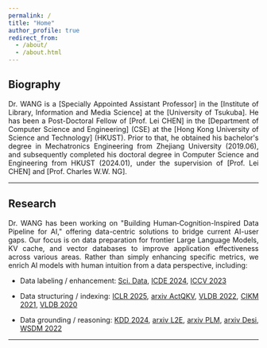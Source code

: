 ```yaml
---
permalink: /
title: "Home"
author_profile: true
redirect_from: 
  - /about/
  - /about.html
---
```




## Biography

<div style="text-align: justify;">
Dr. WANG is a [Specially Appointed Assistant Professor] in the [Institute of Library, Information and Media Science] at the [University of Tsukuba]. He has been a Post-Doctoral Fellow of [Prof. Lei CHEN] in the [Department of Computer Science and Engineering] (CSE) at the [Hong Kong University of Science and Technology] (HKUST).  Prior to that, he obtained his bachelor's degree in Mechatronics Engineering from Zhejiang University (2019.06), and subsequently completed his doctoral degree in Computer Science and Engineering from HKUST (2024.01), under the supervision of [Prof. Lei CHEN] and [Prof. Charles W.W. NG]. 
</div>

----
[Specially Appointed Assistant Professor]: https://www.slis.tsukuba.ac.jp/grad/english/research/staff_e/principles-e/4216.html
[Institute of Library, Information and Media Science]: https://www.slis.tsukuba.ac.jp/grad/english/Introduction/dept-e.html
[University of Tsukuba]: https://www.tsukuba.ac.jp/en/
[Prof. Lei CHEN]: https://www.hkust-gz.edu.cn/people/lei-chen/
[Department of Computer Science and Engineering]: https://cse.hkust.edu.hk/
[Hong Kong University of Science and Technology]: https://hkust.edu.hk/
[Prof. Charles W.W. NG]: https://charles-ng.hkust.edu.hk/

## Research

<div style="text-align: justify;">
Dr. WANG has been working on "Building Human‑Cognition-Inspired Data Pipeline for AI," offering data-centric solutions to bridge current AI-user gaps. Our focus is on data preparation for frontier Large Language Models, KV cache, and vector databases to improve application effectiveness across various areas. Rather than simply enhancing specific metrics, we enrich AI models with human intuition from a data perspective, including:

- Data labeling / enhancement: [Sci. Data], [ICDE 2024], [ICCV 2023]

- Data structuring / indexing: [ICLR 2025], [arxiv ActQKV], [VLDB 2022], [CIKM 2021], [VLDB 2020]

- Data grounding / reasoning: [KDD 2024], [arxiv L2E], [arxiv PLM], [arxiv Desi], [WSDM 2022]
</div>

----
[arxiv Desi]: https://arxiv.org/pdf/2408.06717  
[arxiv L2E]: https://arxiv.org/pdf/2503.23298
[arxiv ActQKV]: https://arxiv.org/pdf/2502.13542
[arxiv PLM]: https://arxiv.org/pdf/2503.12167
[ICLR 2025]: https://dominatorx.github.io/files/25ICLR-p.pdf
[KDD 2024]: https://dominatorx.github.io/files/24KDD-p.pdf
[ICDE 2024]: https://dominatorx.github.io/files/24ICDE-p.pdf
[Sci. Data]: https://www.nature.com/articles/s41597-025-05037-1
[ICCV 2023]: https://dominatorx.github.io/files/23ICCV-p.pdf
[WSDM 2022]: https://dominatorx.github.io/files/22WSDM-p.pdf
[VLDB 2022]: https://dominatorx.github.io/files/22VLDB-p.pdf
[CIKM 2021]: https://dominatorx.github.io/files/21CIKM-p.pdf
[VLDB 2020]: https://dominatorx.github.io/files/20VLDB-p.pdf
[CMS 2018]: https://dominatorx.github.io/files/18CMS-p.pdf
[MRE 2018]: https://dominatorx.github.io/files/18MRE-p.pdf
[AIP 2019]: https://dominatorx.github.io/files/19AIP-p.pdf

